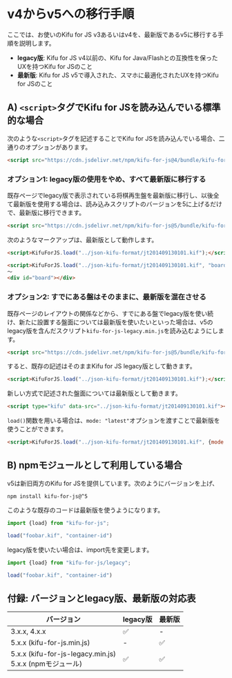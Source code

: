 # v4からv5への移行手順

ここでは、お使いのKifu for JS v3あるいはv4を、最新版であるv5に移行する手順を説明します。

* **legacy版**: Kifu for JS v4以前の、Kifu for Java/Flashとの互換性を保ったUXを持つKifu for JSのこと
* **最新版**: Kifu for JS v5で導入された、スマホに最適化されたUXを持つKifu for JSのこと

## A) `<script>`タグでKifu for JSを読み込んでいる標準的な場合

次のような`<script>`タグを記述することでKifu for JSを読み込んでいる場合、二通りのオプションがあります。

```html
<script src="https://cdn.jsdelivr.net/npm/kifu-for-js@4/bundle/kifu-for-js.min.js" charset="utf-8"></script>
```

### オプション1: legacy版の使用をやめ、すべて最新版に移行する

既存ページでlegacy版で表示されている将棋再生盤を最新版に移行し、以後全て最新版を使用する場合は、読み込みスクリプトのバージョンを5に上げるだけで、最新版に移行できます。

```html
<script src="https://cdn.jsdelivr.net/npm/kifu-for-js@5/bundle/kifu-for-js.min.js" charset="utf-8"></script>
```

次のようなマークアップは、最新版として動作します。

```html
<script>KifuForJS.load("../json-kifu-format/jt201409130101.kif");</script>
```
```html
<script>KifuForJS.load("../json-kifu-format/jt201409130101.kif", "board");</script>
〜
<div id="board"></div>
```

### オプション2: すでにある盤はそのままに、最新版を混在させる

既存ページのレイアウトの関係などから、すでにある盤でlegacy版を使い続け、新たに設置する盤面については最新版を使いたいといった場合は、v5のlegacy版を含んだスクリプト`kifu-for-js-legacy.min.js`を読み込むようにします。

```html
<script src="https://cdn.jsdelivr.net/npm/kifu-for-js@5/bundle/kifu-for-js-legacy.min.js" charset="utf-8"></script>
```

すると、既存の記述はそのままKifu for JS legacy版として動きます。

```html
<script>KifuForJS.load("../json-kifu-format/jt201409130101.kif");</script>
```

新しい方式で記述された盤面については最新版として動きます。

```html
<script type="kifu" data-src="../json-kifu-format/jt201409130101.kif"></script>
```

`load()`関数を用いる場合は、`mode: "latest"`オプションを渡すことで最新版を使うことができます。

```html
<script>KifuForJS.load("../json-kifu-format/jt201409130101.kif", {mode: "latest"});</script>
```

## B) npmモジュールとして利用している場合

v5は新旧両方のKifu for JSを提供しています。次のようにバージョンを上げ、

```shell
npm install kifu-for-js@^5
```

このような既存のコードは最新版を使うようになります。

```ts
import {load} from "kifu-for-js";

load("foobar.kif", "container-id")
```

legacy版を使いたい場合は、import先を変更します。

```ts
import {load} from "kifu-for-js/legacy";

load("foobar.kif", "container-id")
```

## 付録: バージョンとlegacy版、最新版の対応表

| バージョン                                                   | legacy版 | 最新版 |
|---------------------------------------------------------|---------|-----|
| 3.x.x, 4.x.x                                            | ✅       | -   |
| 5.x.x (kifu-for-js.min.js)                              | -       | ✅   |
| 5.x.x (kifu-for-js-legacy.min.js)<br />5.x.x (npmモジュール) | ✅       | ✅   |

